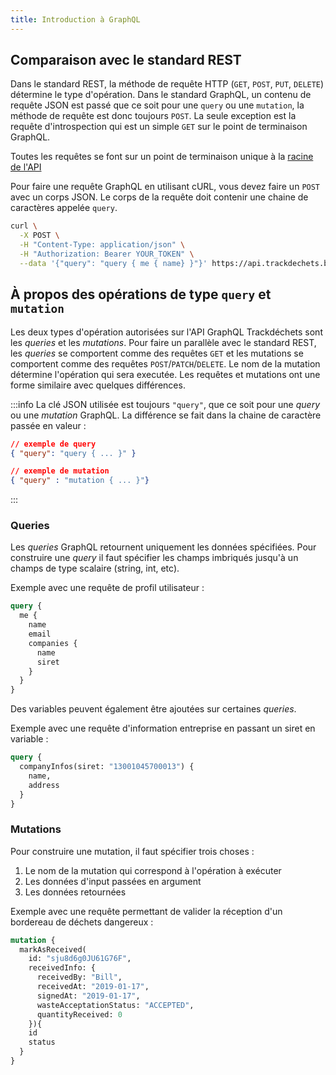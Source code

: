 ```yaml
---
title: Introduction à GraphQL
---
```



## Comparaison avec le standard REST

Dans le standard REST, la méthode de requête HTTP (`GET`, `POST`, `PUT`, `DELETE`) détermine le type d'opération. Dans le standard GraphQL, un contenu de requête JSON est passé que ce soit pour une `query` ou une `mutation`, la méthode de requête est donc toujours `POST`. La seule exception est la requête d'introspection qui est un simple `GET` sur le point de terminaison GraphQL.

Toutes les requêtes se font sur un point de terminaison unique à la [racine de l'API](../reference/environments/environments.mdx)

Pour faire une requête GraphQL en utilisant cURL, vous devez faire un `POST` avec un corps JSON. Le corps de la requête doit contenir une chaine de caractères appelée `query`.



```bash
curl \
  -X POST \
  -H "Content-Type: application/json" \
  -H "Authorization: Bearer YOUR_TOKEN" \
  --data '{"query": "query { me { name} }"}' https://api.trackdechets.beta.gouv.fr/
```


## À propos des opérations de type `query` et `mutation`

Les deux types d'opération autorisées sur l'API GraphQL Trackdéchets sont les *queries* et les *mutations*. Pour faire un parallèle avec le standard REST, les *queries* se comportent comme des requêtes `GET` et les mutations se comportent comme des requêtes `POST`/`PATCH`/`DELETE`. Le nom de la mutation détermine l'opération qui sera executée. Les requêtes et mutations ont une forme similaire avec quelques différences.

:::info
La clé JSON utilisée est toujours `"query"`, que ce soit pour une *query* ou une *mutation* GraphQL. La différence se fait dans la chaine de caractère passée en valeur :

```json
// exemple de query
{ "query": "query { ... }" }

// exemple de mutation
{ "query" : "mutation { ... }"}
```
:::


### Queries

Les *queries* GraphQL retournent uniquement les données spécifiées. Pour construire une *query* il faut spécifier les champs imbriqués jusqu'à un champs de type scalaire (string, int, etc).

Exemple avec une requête de profil utilisateur :


```graphql
query {
  me {
    name
    email
    companies {
      name
      siret
    }
  }
}
```

Des variables peuvent également être ajoutées sur certaines *queries*.

Exemple avec une requête d'information entreprise en passant un siret en variable :

```graphql
query {
  companyInfos(siret: "13001045700013") {
    name,
    address
  }
}
```

### Mutations

Pour construire une mutation, il faut spécifier trois choses :

1. Le nom de la mutation qui correspond à l'opération à exécuter
2. Les données d'input passées en argument
3. Les données retournées

Exemple avec une requête permettant de valider la réception d'un bordereau de déchets dangereux :

```graphql
mutation {
  markAsReceived(
    id: "sju8d6g0JU61G76F",
    receivedInfo: {
      receivedBy: "Bill",
      receivedAt: "2019-01-17",
      signedAt: "2019-01-17",
      wasteAcceptationStatus: "ACCEPTED",
      quantityReceived: 0
    }){
    id
    status
  }
}
```
